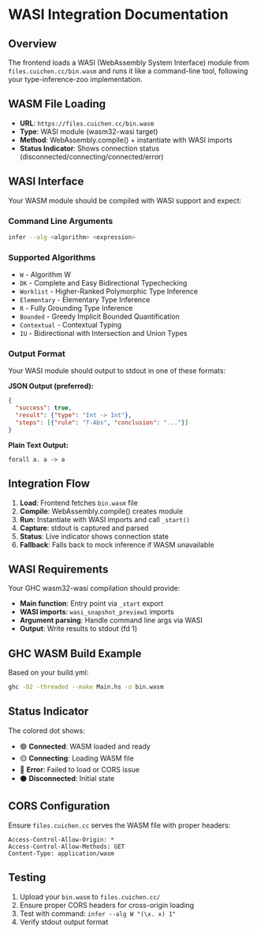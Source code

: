 # WASI Integration Documentation

## Overview
The frontend loads a WASI (WebAssembly System Interface) module from `files.cuichen.cc/bin.wasm` and runs it like a command-line tool, following your type-inference-zoo implementation.

## WASM File Loading
- **URL**: `https://files.cuichen.cc/bin.wasm`
- **Type**: WASI module (wasm32-wasi target)
- **Method**: WebAssembly.compile() + instantiate with WASI imports
- **Status Indicator**: Shows connection status (disconnected/connecting/connected/error)

## WASI Interface
Your WASM module should be compiled with WASI support and expect:

### Command Line Arguments
```bash
infer --alg <algorithm> <expression>
```

### Supported Algorithms
- `W` - Algorithm W
- `DK` - Complete and Easy Bidirectional Typechecking
- `Worklist` - Higher-Ranked Polymorphic Type Inference
- `Elementary` - Elementary Type Inference
- `R` - Fully Grounding Type Inference
- `Bounded` - Greedy Implicit Bounded Quantification
- `Contextual` - Contextual Typing
- `IU` - Bidirectional with Intersection and Union Types

### Output Format
Your WASI module should output to stdout in one of these formats:

**JSON Output (preferred):**
```json
{
  "success": true,
  "result": {"type": "Int -> Int"},
  "steps": [{"rule": "T-Abs", "conclusion": "..."}]
}
```

**Plain Text Output:**
```
forall a. a -> a
```

## Integration Flow
1. **Load**: Frontend fetches `bin.wasm` file
2. **Compile**: WebAssembly.compile() creates module
3. **Run**: Instantiate with WASI imports and call `_start()`
4. **Capture**: stdout is captured and parsed
5. **Status**: Live indicator shows connection state
6. **Fallback**: Falls back to mock inference if WASM unavailable

## WASI Requirements
Your GHC wasm32-wasi compilation should provide:
- **Main function**: Entry point via `_start` export
- **WASI imports**: `wasi_snapshot_preview1` imports
- **Argument parsing**: Handle command line args via WASI
- **Output**: Write results to stdout (fd 1)

## GHC WASM Build Example
Based on your build.yml:
```bash
ghc -O2 -threaded --make Main.hs -o bin.wasm
```

## Status Indicator
The colored dot shows:
- 🟢 **Connected**: WASM loaded and ready
- 🟡 **Connecting**: Loading WASM file
- 🔴 **Error**: Failed to load or CORS issue
- ⚫ **Disconnected**: Initial state

## CORS Configuration
Ensure `files.cuichen.cc` serves the WASM file with proper headers:
```
Access-Control-Allow-Origin: *
Access-Control-Allow-Methods: GET
Content-Type: application/wasm
```

## Testing
1. Upload your `bin.wasm` to `files.cuichen.cc/`
2. Ensure proper CORS headers for cross-origin loading
3. Test with command: `infer --alg W "(\x. x) 1"`
4. Verify stdout output format